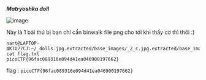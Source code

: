 ***Matryoshka doll***

![image](https://github.com/user-attachments/assets/73705568-c340-45ba-b601-79ccbc2b775c)


Này là 1 bài thú bị bạn chỉ cần binwalk file png cho tới khi thấy cờ thì thôi :)

```linux
nart@LAPTOP-4KTO77CJ:~/_dolls.jpg.extracted/base_images/_2_c.jpg.extracted/base_images/_3_c.jpg.extracted/base_images/_4_c.jpg.extracted$ cat flag.txt
picoCTF{96fac089316e094d41ea046900197662}
```

flag : ```picoCTF{96fac089316e094d41ea046900197662}```
